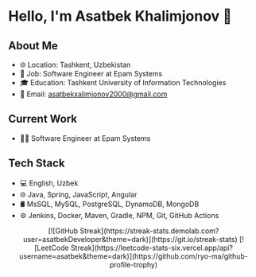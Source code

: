 # Hello, I'm Asatbek Khalimjonov 👋

## About Me
- 🌐 Location: Tashkent, Uzbekistan
- 💼 Job: Software Engineer at Epam Systems
- 🎓 Education: Tashkent University of Information Technologies
- 📧 Email: asatbekxalimjonov2000@gmail.com

## Current Work
- 👨‍💻 Software Engineer at Epam Systems

## Tech Stack
- 💻 English, Uzbek
- 🌐 Java, Spring, JavaScript, Angular
- 🛢 MsSQL, MySQL, PostgreSQL, DynamoDB, MongoDB
- ⚙️ Jenkins, Docker, Maven, Gradle, NPM, Git, GitHub Actions

<div align="center">
  <!-- GitHub Streak -->
  [![GitHub Streak](https://streak-stats.demolab.com?user=asatbekDeveloper&theme=dark)](https://git.io/streak-stats)
  <!-- LeetCode Streak -->
  [![LeetCode Streak](https://leetcode-stats-six.vercel.app/api?username=asatbek&theme=dark)](https://github.com/ryo-ma/github-profile-trophy)
</div>
